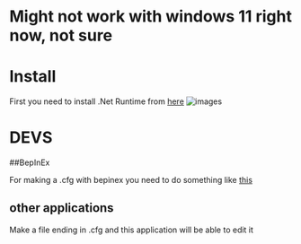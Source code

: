 # Might not work with windows 11 right now, not sure

# Install

First you need to install .Net Runtime from [here](https://dotnet.microsoft.com/en-us/download/dotnet/6.0/runtime "Microsoft .Net runtime downloads")
![images](assets/images/guide4)

# DEVS

##BepInEx

For making a .cfg with bepinex you need to do something like [this](https://github.com/jona939s/Trail-monkey/blob/main/Class1.cs)

## other applications

Make a file ending in .cfg and this application will be able to edit it 

